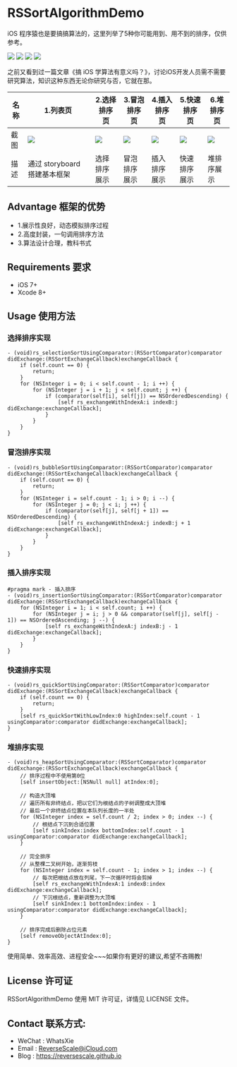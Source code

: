 # RSSortAlgorithmDemo
iOS 程序猿也是要搞搞算法的，这里列举了5种你可能用到、用不到的排序，仅供参考。

![](https://img.shields.io/badge/platform-iOS-red.svg) 
![](https://img.shields.io/badge/language-Objective--C-orange.svg) 
![](https://img.shields.io/badge/download-1.7MBK-brightgreen.svg)
![](https://img.shields.io/badge/license-MIT%20License-brightgreen.svg) 

之前又看到过一篇文章《搞 iOS 学算法有意义吗？》，讨论iOS开发人员需不需要研究算法，知识这种东西无论你研究与否，它就在那。

| 名称 |1.列表页 |2.选择排序页 |3.冒泡排序页 |4.插入排序页 |5.快速排序页 |6.堆排序页 |
| ------------- | ------------- | ------------- | ------------- | ------------- | ------------- | ------------- |
| 截图 | ![](http://og1yl0w9z.bkt.clouddn.com/17-8-1/80827278.jpg) | ![](http://og1yl0w9z.bkt.clouddn.com/17-8-1/94568013.jpg) | ![](http://og1yl0w9z.bkt.clouddn.com/17-8-1/88059359.jpg) |![](http://og1yl0w9z.bkt.clouddn.com/17-8-1/60153806.jpg) | ![](http://og1yl0w9z.bkt.clouddn.com/17-8-1/91402760.jpg) |![](http://og1yl0w9z.bkt.clouddn.com/17-8-1/96664830.jpg) |
| 描述 | 通过 storyboard 搭建基本框架 | 选择排序展示 | 冒泡排序展示 | 插入排序展示 | 快速排序展示 | 堆排序展示 |


## Advantage 框架的优势
* 1.展示性良好，动态模拟排序过程
* 2.高度封装，一句调用排序方法
* 3.算法设计合理，教科书式


## Requirements 要求
* iOS 7+
* Xcode 8+


## Usage 使用方法
### 选择排序实现
```
- (void)rs_selectionSortUsingComparator:(RSSortComparator)comparator didExchange:(RSSortExchangeCallback)exchangeCallback {
    if (self.count == 0) {
        return;
    }
    for (NSInteger i = 0; i < self.count - 1; i ++) {
        for (NSInteger j = i + 1; j < self.count; j ++) {
            if (comparator(self[i], self[j]) == NSOrderedDescending) {
                [self rs_exchangeWithIndexA:i indexB:j didExchange:exchangeCallback];
            }
        }
    }
}
```
### 冒泡排序实现
```
- (void)rs_bubbleSortUsingComparator:(RSSortComparator)comparator didExchange:(RSSortExchangeCallback)exchangeCallback {
    if (self.count == 0) {
        return;
    }
    for (NSInteger i = self.count - 1; i > 0; i --) {
        for (NSInteger j = 0; j < i; j ++) {
            if (comparator(self[j], self[j + 1]) == NSOrderedDescending) {
                [self rs_exchangeWithIndexA:j indexB:j + 1 didExchange:exchangeCallback];
            }
        }
    }
}
```
### 插入排序实现
```
#pragma mark - 插入排序
- (void)rs_insertionSortUsingComparator:(RSSortComparator)comparator didExchange:(RSSortExchangeCallback)exchangeCallback {
    for (NSInteger i = 1; i < self.count; i ++) {
        for (NSInteger j = i; j > 0 && comparator(self[j], self[j - 1]) == NSOrderedAscending; j --) {
            [self rs_exchangeWithIndexA:j indexB:j - 1 didExchange:exchangeCallback];
        }
    }
}
```
### 快速排序实现
```
- (void)rs_quickSortUsingComparator:(RSSortComparator)comparator didExchange:(RSSortExchangeCallback)exchangeCallback {
    if (self.count == 0) {
        return;
    }
    [self rs_quickSortWithLowIndex:0 highIndex:self.count - 1 usingComparator:comparator didExchange:exchangeCallback];
}
```
### 堆排序实现
```
- (void)rs_heapSortUsingComparator:(RSSortComparator)comparator didExchange:(RSSortExchangeCallback)exchangeCallback {
    // 排序过程中不使用第0位
    [self insertObject:[NSNull null] atIndex:0];
    
    // 构造大顶堆
    // 遍历所有非终结点，把以它们为根结点的子树调整成大顶堆
    // 最后一个非终结点位置在本队列长度的一半处
    for (NSInteger index = self.count / 2; index > 0; index --) {
        // 根结点下沉到合适位置
        [self sinkIndex:index bottomIndex:self.count - 1 usingComparator:comparator didExchange:exchangeCallback];
    }
    
    // 完全排序
    // 从整棵二叉树开始，逐渐剪枝
    for (NSInteger index = self.count - 1; index > 1; index --) {
        // 每次把根结点放在列尾，下一次循环时将会剪掉
        [self rs_exchangeWithIndexA:1 indexB:index didExchange:exchangeCallback];
        // 下沉根结点，重新调整为大顶堆
        [self sinkIndex:1 bottomIndex:index - 1 usingComparator:comparator didExchange:exchangeCallback];
    }
    
    // 排序完成后删除占位元素
    [self removeObjectAtIndex:0];
}
```

使用简单、效率高效、进程安全~~~如果你有更好的建议,希望不吝赐教!


## License 许可证
RSSortAlgorithmDemo 使用 MIT 许可证，详情见 LICENSE 文件。


## Contact 联系方式:
* WeChat : WhatsXie
* Email : ReverseScale@iCloud.com
* Blog : https://reversescale.github.io
